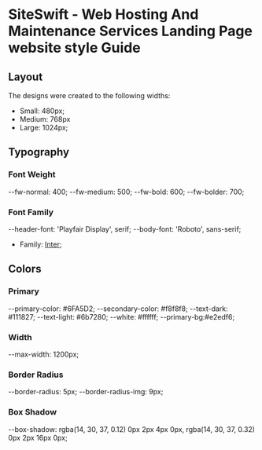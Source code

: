 # SiteSwift - Web Hosting And Maintenance Services Landing Page website style Guide

## Layout

The designs were created to the following widths:

- Small: 480px;
- Medium: 768px
- Large: 1024px;

## Typography

### Font Weight

--fw-normal: 400;
--fw-medium: 500;
--fw-bold: 600;
--fw-bolder: 700;

### Font Family

--header-font: 'Playfair Display', serif;
--body-font: 'Roboto', sans-serif;

- Family: [Inter](href="https://fonts.googleapis.com/css2?family=Playfair+Display:wght@400;500&family=Roboto&display=swap");

## Colors

### Primary

--primary-color: #6FA5D2;
--secondary-color: #f8f8f8;
--text-dark: #111827;
--text-light: #6b7280;
--white: #ffffff;
--primary-bg:#e2edf6;

### Width

--max-width: 1200px;

### Border Radius

--border-radius: 5px;
--border-radius-img: 9px;

### Box Shadow

--box-shadow: rgba(14, 30, 37, 0.12) 0px 2px 4px 0px, rgba(14, 30, 37, 0.32) 0px 2px 16px 0px;